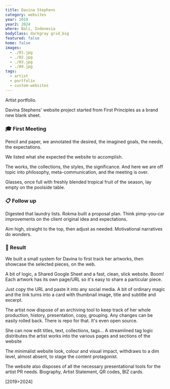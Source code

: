 ```yaml
---
title: Davina Stephens
category: websites
year: 2019
year2: 2024
where: Bali, Indonesia
bodyClass: darkgray grid_big
featured: false
home: false
images:
  - ./01.jpg
  - ./02.jpg
  - ./03.jpg
  - ./04.jpg
tags:
  - artist
  - portfolio
  - custom-websites
---
```


Artist portfolio.

Davina Stephens' website project started from First Principles as a brand new blank sheet.

### 🎓 First Meeting


Pencil and paper, we annotated the desired, the imagined goals, the needs, the expectations.

We listed what she expected the website to accomplish.

The works, the collections, the styles, the significance.
And here we are off topic into philosophy, meta-communication, and the meeting is over.

Glasses, once full with freshly blended tropical fruit of the season, lay empty on the poolside table.


### 📋 Follow up

Digested that laundry lists. Rokma built a proposal plan. Think pimp-you-car improvements on the client original idea and expectations.

Aim high, straight to the top, then adjust as needed.
Motivational narratives do wonders.

### 🤩 Result

We built a small system for Davina to first track her artworks, then showcase the selected pieces, on the web.

A bit of logic, a Shared Google Sheet and a fast, clean, slick website.
Boom!  Each artwork has its own page/URL so it's easy to share a particular piece.

Just copy the URL and paste it into any social media. A bit of ordinary magic and the link turns into a card with thumbnail image, title and subtitle and excerpt.

The artist now dispose of an archiving tool to keep track of her whole production, history, presentation, copy, grouping. Any changes can be easily rolled back. There is repo for that. It's even open source.

She can now edit titles, text, collections, tags... A streamlined tag logic distributes the artist works into the various pages and sections of the website

The minimalist website look, colour and visual impact, withdraws to a dim level, almost absent, to stage the content protagonist.

The website also disposes of all the necessary presentational tools for the  artist PR needs. Biography, Artist Statement, QR codes, BIZ cards.

[2019>2024]
